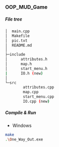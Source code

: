 ### OOP_MUD_Game

##### File tree

````bash
│  main.cpp
│  Makefile
│  pic.txt
│  README.md
│
├─include
│      attributes.h
│      map.h
│      start_menu.h
|	   IO.h (new)
│
└─src
        attributes.cpp
        map.cpp
        start_menu.cpp
        IO.cpp (new)
````

##### Compile & Run

- Windows

````bash
make
.\One_Way_Out.exe
````

